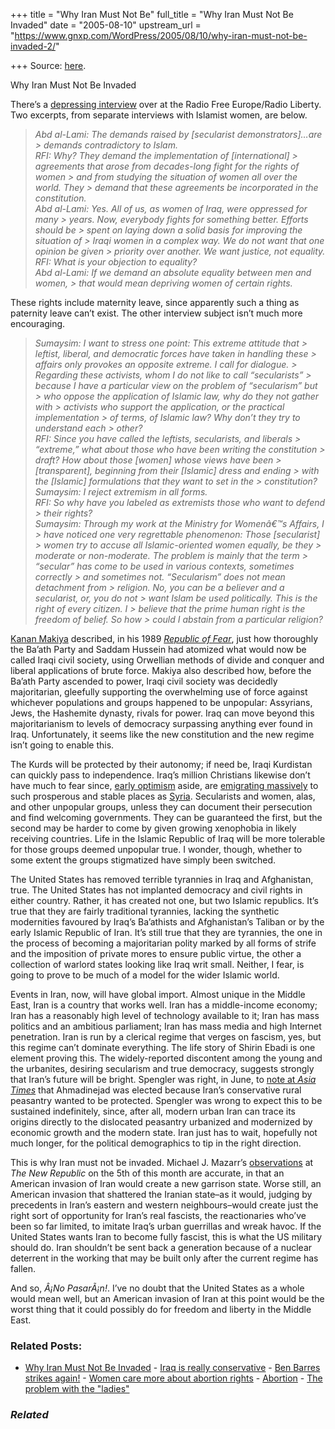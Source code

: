 +++
title = "Why Iran Must Not Be"
full_title = "Why Iran Must Not Be Invaded"
date = "2005-08-10"
upstream_url = "https://www.gnxp.com/WordPress/2005/08/10/why-iran-must-not-be-invaded-2/"

+++
Source: [here](https://www.gnxp.com/WordPress/2005/08/10/why-iran-must-not-be-invaded-2/).

Why Iran Must Not Be Invaded

There’s a [depressing interview](http://www.rferl.org/featuresarticle/2005/8/725C0FFD-16B0-479A-92F3-3E188A77F5C2.html) over at the Radio Free Europe/Radio Liberty. Two excerpts, from separate interviews with Islamist women, are below.

> *Abd al-Lami: The demands raised by \[secularist demonstrators\]…are > demands contradictory to Islam.  
> RFI: Why? They demand the implementation of \[international\] > agreements that arose from decades-long fight for the rights of women > and from studying the situation of women all over the world. They > demand that these agreements be incorporated in the constitution.  
> Abd al-Lami: Yes. All of us, as women of Iraq, were oppressed for many > years. Now, everybody fights for something better. Efforts should be > spent on laying down a solid basis for improving the situation of > Iraqi women in a complex way. We do not want that one opinion be given > priority over another. We want justice, not equality.  
> RFI: What is your objection to equality?  
> Abd al-Lami: If we demand an absolute equality between men and women, > that would mean depriving women of certain rights.*

These rights include maternity leave, since apparently such a thing as paternity leave can’t exist. The other interview subject isn’t much more encouraging.

> *Sumaysim: I want to stress one point: This extreme attitude that > leftist, liberal, and democratic forces have taken in handling these > affairs only provokes an opposite extreme. I call for dialogue. > Regarding these activists, whom I do not like to call “secularists” > because I have a particular view on the problem of “secularism” but > who oppose the application of Islamic law, why do they not gather with > activists who support the application, or the practical implementation > of terms, of Islamic law? Why don’t they try to understand each > other?  
> RFI: Since you have called the leftists, secularists, and liberals > “extreme,” what about those who have been writing the constitution > draft? How about those \[women\] whose views have been > \[transparent\], beginning from their \[Islamic\] dress and ending > with the \[Islamic\] formulations that they want to set in the > constitution? Sumaysim: I reject extremism in all forms.  
> RFI: So why have you labeled as extremists those who want to defend > their rights?  
> Sumaysim: Through my work at the Ministry for Womenâ€™s Affairs, I > have noticed one very regrettable phenomenon: Those \[secularist\] > women try to accuse all Islamic-oriented women equally, be they > moderate or non-moderate. The problem is mainly that the term > “secular” has come to be used in various contexts, sometimes correctly > and sometimes not. “Secularism” does not mean detachment from > religion. No, you can be a believer and a secularist, or, you do not > want Islam be used politically. This is the right of every citizen. I > believe that the prime human right is the freedom of belief. So how > could I abstain from a particular religion?*

[Kanan Makiya](http://www.nybooks.com/authors/719) described, in his 1989 [*Republic of Fear*](https://www.amazon.ca/exec/obidos/ASIN/0520214390/qid=1123731723/sr=8-8/ref=sr_8_xs_ap_i8_xgl14/701-1648322-6540350), just how thoroughly the Ba’ath Party and Saddam Hussein had atomized what would now be called Iraqi civil society, using Orwellian methods of divide and conquer and liberal applications of brute force. Makiya also described how, before the Ba’ath Party ascended to power, Iraqi civil society was decidedly majoritarian, gleefully supporting the overwhelming use of force against whichever populations and groups happened to be unpopular: Assyrians, Jews, the Hashemite dynasty, rivals for power. Iraq can move beyond this majoritarianism to levels of democracy surpassing anything ever found in Iraq. Unfortunately, it seems like the new constitution and the new regime isn’t going to enable this.

The Kurds will be protected by their autonomy; if need be, Iraqi Kurdistan can quickly pass to independence. Iraq’s million Christians likewise don’t have much to fear since, [early optimism](http://www.asianews.it/view.php?l=en&art=1455) aside, are [emigrating massively](http://www.cnewa.org/generalpg-ver1.aspx?pageID=126) to such prosperous and stable places as [Syria](http://www.crosswalk.com/news/religiontoday/1289972.html). Secularists and women, alas, and other unpopular groups, unless they can document their persecution and find welcoming governments. They can be guaranteed the first, but the second may be harder to come by given growing xenophobia in likely receiving countries. Life in the Islamic Republic of Iraq will be more tolerable for those groups deemed unpopular true. I wonder, though, whether to some extent the groups stigmatized have simply been switched.

The United States has removed terrible tyrannies in Iraq and Afghanistan, true. The United States has not implanted democracy and civil rights in either country. Rather, it has created not one, but two Islamic republics. It’s true that they are fairly traditional tyrannies, lacking the synthetic modernities favoured by Iraq’s Ba’athists and Afghanistan’s Taliban or by the early Islamic Republic of Iran. It’s still true that they are tyrannies, the one in the process of becoming a majoritarian polity marked by all forms of strife and the imposition of private mores to ensure public virtue, the other a collection of warlord states looking like Iraq writ small. Neither, I fear, is going to prove to be much of a model for the wider Islamic world.

Events in Iran, now, will have global import. Almost unique in the Middle East, Iran is a country that works well. Iran has a middle-income economy; Iran has a reasonably high level of technology available to it; Iran has mass politics and an ambitious parliament; Iran has mass media and high Internet penetration. Iran is run by a clerical regime that verges on fascism, yes, but this regime can’t dominate everything. The life story of Shirin Ebadi is one element proving this. The widely-reported discontent among the young and the urbanites, desiring secularism and true democracy, suggests strongly that Iran’s future will be bright. Spengler was right, in June, to [note at *Asia Times*](http://www.atimes.com/atimes/Middle_East/GF28Ak01.html) that Ahmadinejad was elected because Iran’s conservative rural peasantry wanted to be protected. Spengler was wrong to expect this to be sustained indefinitely, since, after all, modern urban Iran can trace its origins directly to the dislocated peasantry urbanized and modernized by economic growth and the modern state. Iran just has to wait, hopefully not much longer, for the political demographics to tip in the right direction.

This is why Iran must not be invaded. Michael J. Mazarr’s [observations](http://www.tnr.com/doc.mhtml?i=20050815&s=mazarr081505) at *The New Republic* on the 5th of this month are accurate, in that an American invasion of Iran would create a new garrison state. Worse still, an American invasion that shattered the Iranian state–as it would, judging by precedents in Iran’s eastern and western neighbours–would create just the right sort of opportunity for Iran’s real fascists, the reactionaries who’ve been so far limited, to imitate Iraq’s urban guerrillas and wreak havoc. If the United States wants Iran to become fully fascist, this is what the US military should do. Iran shouldn’t be sent back a generation because of a nuclear deterrent in the working that may be built only after the current regime has fallen.

And so, *Â¡No PasarÃ¡n!*. I’ve no doubt that the United States as a whole would mean well, but an American invasion of Iran at this point would be the worst thing that it could possibly do for freedom and liberty in the Middle East.

### Related Posts:

- [Why Iran Must Not Be
  Invaded](https://www.gnxp.com/WordPress/2005/08/10/why-iran-must-not-be-invaded/) - [Iraq is really
  conservative](https://www.gnxp.com/WordPress/2009/06/08/iraq-is-really-conservative/) - [Ben Barres strikes
  again!](https://www.gnxp.com/WordPress/2007/09/05/ben-barres-strikes-again/) - [Women care more about abortion
  rights](https://www.gnxp.com/WordPress/2008/08/29/women-care-more-about-abortion-rights/) - [Abortion](https://www.gnxp.com/WordPress/2009/11/08/abortion/) - [The problem with the
  "ladies"](https://www.gnxp.com/WordPress/2006/09/12/the-problem-with-the-ladies/)

### *Related*

[](https://www.addtoany.com/add_to/facebook?linkurl=https%3A%2F%2Fwww.gnxp.com%2FWordPress%2F2005%2F08%2F10%2Fwhy-iran-must-not-be-invaded-2%2F&linkname=Why%20Iran%20Must%20Not%20Be%20Invaded "Facebook")[](https://www.addtoany.com/add_to/twitter?linkurl=https%3A%2F%2Fwww.gnxp.com%2FWordPress%2F2005%2F08%2F10%2Fwhy-iran-must-not-be-invaded-2%2F&linkname=Why%20Iran%20Must%20Not%20Be%20Invaded "Twitter")[](https://www.addtoany.com/add_to/email?linkurl=https%3A%2F%2Fwww.gnxp.com%2FWordPress%2F2005%2F08%2F10%2Fwhy-iran-must-not-be-invaded-2%2F&linkname=Why%20Iran%20Must%20Not%20Be%20Invaded "Email")[](https://www.addtoany.com/share)
